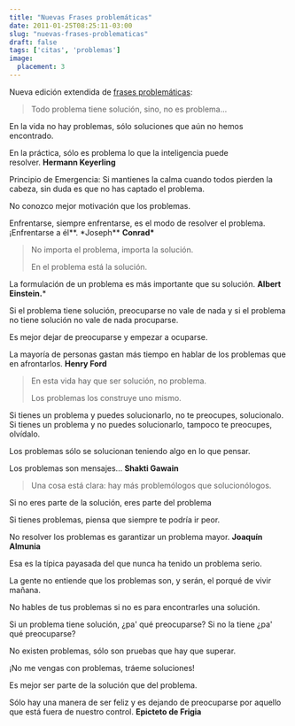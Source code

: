 ```yaml
---
title: "Nuevas Frases problemáticas"
date: 2011-01-25T08:25:11-03:00
slug: "nuevas-frases-problematicas"
draft: false
tags: ['citas', 'problemas']
image:
  placement: 3
---
```


Nueva edición extendida de [frases problemáticas](frases-problematicas):

> Todo problema tiene solución, sino, no es problema\...

En la vida no hay problemas, sólo soluciones que aún no hemos
encontrado.

En la práctica, sólo es problema lo que la inteligencia puede
resolver. **Hermann Keyerling**

Principio de Emergencia: Si mantienes la calma cuando todos pierden la
cabeza, sin duda es que no has captado el problema.

No conozco mejor motivación que los problemas.

Enfrentarse, siempre enfrentarse, es el modo de resolver el problema.
¡Enfrentarse a él**. \*Joseph** **Conrad\***

> No importa el problema, importa la solución.
>
> En el problema está la solución.

La formulación de un problema es más importante que su solución.
**Albert Einstein.***

Si el problema tiene solución, preocuparse no vale de nada y si el
problema no tiene solución no vale de nada procuparse.

Es mejor dejar de preocuparse y empezar a ocuparse.

La mayoría de personas gastan más tiempo en hablar de los problemas que
en afrontarlos. **Henry Ford**


> En esta vida hay que ser solución, no problema.
>
> Los problemas los construye uno mismo.

Si tienes un problema y puedes solucionarlo, no te preocupes,
solucionalo.\
Si tienes un problema y no puedes solucionarlo, tampoco te preocupes,
olvídalo.

Los problemas sólo se solucionan teniendo algo en lo que pensar.

Los problemas son mensajes\... **Shakti Gawain**

> Una cosa está clara: hay más problemólogos que solucionólogos.

Si no eres parte de la solución, eres parte del problema

Si tienes problemas, piensa que siempre te podría ir peor.

No resolver los problemas es garantizar un problema mayor. **Joaquín
Almunia**

Esa es la típica payasada del que nunca ha tenido un problema serio.

La gente no entiende que los problemas son, y serán, el porqué de vivir
mañana.

No hables de tus problemas si no es para encontrarles una solución.

Si un problema tiene solución, ¿pa\' qué preocuparse? Si no la tiene
¿pa\' qué preocuparse?

No existen problemas, sólo son pruebas que hay que superar.

¡No me vengas con problemas, tráeme soluciones!

Es mejor ser parte de la solución que del problema.

Sólo hay una manera de ser feliz y es dejando de preocuparse por aquello
que está fuera de nuestro control. **Epicteto de Frigia**
